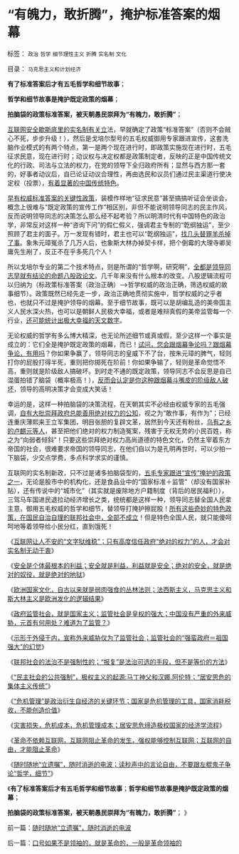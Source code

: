 # “有魄力，敢折腾”，掩护标准答案的烟幕

标签： `政治` `哲学` `细节理性主义` `折腾` `实名制` `文化` 

目录： `马克思主义和计划经济`

**有了标准答案后才有五毛哲学和细节故事**；

**哲学和细节故事是掩护既定政策的烟幕**；

**拍脑袋的政策标准答案，被天朝愚民崇拜为“有魄力，敢折腾”**；



[互联网安全歇斯底里的实名制有关立](../../../2013/1/2/宗教战争的彼此残杀，皆因社会安全的歇斯底里；.md)法，早就确定了政策“标准答案”（否则不会贼心不死，步步升级！），然后是戈培尔型号的五毛权威御用专家跟进宣传，这套洗脑作业模式的有两个特点，第一是两个现在进行时，即政策实施现在进行时，五毛征求民意，现在进行时；动议权与决定权都是政策制定者，反映的正是中国传统文化的行政、司法与立法的权力，在党的领导下全归政府所有；显然与西方那一套的，好事者动议后，自已论证动议合理性，再由选民和议员们通过民主渠道行使决定权（投票），[有着显著的中国传统特色](http://darthvad.blog.163.com/blog/static/5339947020094211013072/)。

[早有权威标准答案的关键性政策](../../../2011/6/15/为什么会“同意，Concuring&nbsp;Opinion&quot;？.md)，装模作样地“征求民意”甚至搞搞听证会坐谈会，概念上很难与“既定政策的宣传工作”相区别，非但不能说明领导同志的民主作风，反而说明领导同志的决策怎么那么经不起考验？所以明清时代有中国特色的政治学，非常反对这样一种“咨询下问”的假仁假义，强调君主专制的“亁纲独运”，至少照顾了君主的面子。万一发现有错时，君主也可以“亁纲独运”，[找几头替罪羊杀掉了事](../../../2012/4/8/“道德治国”预定的和最终的替罪羊.md)。象朱元璋冤杀了几万人后，也象斯大林办掉契卡样，把个倒霉的大理寺卿吴庸先生剐了，反正不在乎多死几个人！

所以戈培尔专业的第二个技术特点，则是所谓的“哲学啊，研究啊”，[全都是领导同志早就有结论的命题八股政论文](../../../2009/12/8/为神写文章的中国文人和中国的科学.md)。几千年来没有什么根本的改变。八股逻辑流程可以归纳为（标政策标准答案（政治正确）——>哲学权威的政治正确，筛选权威的故事细节）。政策既然已经先走一步，政治正确地贯彻实施中，哲学权威的之乎者也，也就只不过是掩护领导的烟幕。至于细节故事，既可以是胡编乱造的美帝国主义人民水深火热，也可以是朝鲜人民极大幸福，或者是难辩真假的美帝监管每一个行业，[还可能统计出极大幸福的天文数字](../../../2012/6/30/科学派替代“君权神授”的宗教信仰；.md)。

无论权威的哲学有多么博大精深，也无论所述细节或真或假，至少这样一个事实是成立的：它们全是掩护既定政策的烟幕，而已！[试问，您会跟烟幕争论吗？跟烟幕争论，有用吗](../../../2011/12/27/不用谦虚得随便当别人的奴隶.md)？你如果争赢了，领导同志的皇威下不了台，按朱元璋的脾气，轻则打你的屁股打得半死，重则把你掷死在阶前！你如果争输了，轻则是革命觉悟不高，重则就是阶级敌人搞破坏。到时走不通的既定政策，领导同志不会反思是自已混蛋拍错了脑袋（概率极高！），[反而会认定是你这种跟烟幕斗嘴皮的阶级敌人破坏](../../../2011/2/21/中国与西方的经济水平只相差一百年.md)，领导的高明决策才会变成大笑话！

幸运的是，这样一种拍脑袋的决策流程，在天朝其实不必经由权威专家的五毛强调，[自有大批崇拜政府总能善用绝对权力的公知](../../../2013/1/2/绝对的安全，就是绝对的奴役，绝对的地狱.md)，视之为“敢作事，有作为”；已经连重庆薄熙来王立军集团，明目张胆的复辟文革，居然到今天还有粉丝，[乌有之乡的卢麒元等人](../../../2012/12/23/卢麒元，李庄，李北方，石勇，南方系和铅笔社.md)，甚至把他们绝对的权力制造冤案，残害于无权无势的小民百姓，称之为“向弱者倾斜”！只要这些崇拜绝对权力高尚道德的特色文化，仍然主宰着东方帝国的社会，很难要求帝国的领导同志，在他们自以为是孔明再世时，可以少拍一下脑袋，少交点学费，多点科学求实的谨慎。

互联网的实名制新政，只不过是诸多拍脑袋型的，[五毛专家跟进“宣传”掩护的政策之一](../../../2013/1/1/实名制是互联网安全的歇斯底里，美国监控互联网，但不监管.md)，无论是股市中的机构化，还是食品业中的“国家标准＋监管”（却没有国家补贴），还有传说中的“城市化”（其实就是废除地方户籍制度（背后的居民福利）），三驾马车国进民退拉动经济增长之类，统统都是这样一种，领导同志替全国人民拿主意，御用五毛权威的哲学和细节，替领导打掩护擦屁股！[所有这些奇妙的特色政策，在国民自治自理的联邦社会中，全部不成立](../../../2012/12/5/民主进程千万不要走到“宪改，政改”的邪路上；.md)！但是特色全国人民，就只能傻呵呵地等着领导给小民分红，直到饿死！

《[互联网让人不安的“文字狱维稳”；只有高度信任政府“绝对的权力”的人，才会对实名制无动于衷](../../../2013/1/2/宗教战争的彼此残杀，皆因社会安全的歇斯底里；.md)》

《[安全是个体最根本的利益；安全就是利益，利益就是安全；绝对的安全，就是绝对的奴役，就是绝对的地狱](../../../2013/1/2/绝对的安全，就是绝对的奴役，绝对的地狱.md)》

《[欧洲国家文化，自古以来就是弱肉强食的丛林法则；法西斯主义，马克思主义和斯大林主义是欧洲发化的逻辑结果](../../../2012/11/1/欧洲基督教文化，自古以来就是弱肉强食.md)》

《[政府监管社会，就是国家主义；监管社会是皇权的强大；中国没有严重的外来威胁，元首有何用处？难道为了监管？](../../../2013/1/3/政府监管社会，就是国家主义.md)》

《[示形于外侵于内，宣称外来威胁仅为了监管社会；监管社会的“强蛮政府＝祖国强大”的幻觉](../../../2013/1/3/监管的社会和联邦的社会.md)》

《[联邦社会的法治不是强制性的；“报复”是法治可选的手段，但不是等价的方法](../../../2013/1/3/联邦社会的法治不是强制性的，更不是报复性的.md)》

《[“民主社会的公共强制”，极权主义的起源:马丁神父和汉娜.阿伦特；“居安思危的集体主义传统”](../../../2013/1/3/极权主义即“居安思危的集体主义传统”，马丁神父和汉娜.阿伦特.md)》

《[“危机管理”是政治衍生自经济的关键环节；国家是危机管理的工具，国家消耗税收，不能创造价值](../../../2013/1/4/中国古典的资本主义思想；经济衍生政治的关键环节；.md)》

《[灾害损失，危机成本，危机管理成本；居安思危缔造极权国家的经济学流程](../../../2013/1/4/灾害损失，危机成本，危机管理成本，经济学让政治哲学滚蛋.md)》

《[革命不依赖互联网，互联网阻止革命的发生，强权能够控制互联网；互联网的自由，才能阻止革命](../../../2013/1/4/不要把《大革命和旧制度》读到狗肚子里去.md)》

《[随时随地“立遗嘱”，随时消逝的电波；读秒声中的言论自由，不要跟左棍鬼子争论“哲学，细节”](../../../2013/1/5/随时随地“立遗嘱”，随时消逝的电波.md)》

《**有了标准答案后才有五毛哲学和细节故事**；**哲学和细节故事是掩护既定政策的烟幕**；

**拍脑袋的政策标准答案，被天朝愚民崇拜为“有魄力，敢折腾”**； 》

前一篇：[随时随地“立遗嘱”，随时消逝的电波](../../../2013/1/5/随时随地“立遗嘱”，随时消逝的电波.md)

后一篇：[口号如果不是领袖的，就是革命的，一般是革命领袖的](../../../2013/1/5/口号如果不是领袖的，就是革命的，一般是革命领袖的.md)